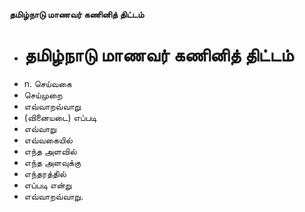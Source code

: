 **தமிழ்நாடு மாணவர் கணினித் திட்டம்**
- # தமிழ்நாடு மாணவர் கணினித் திட்டம்
- n. செய்வகை
- செய்முறை
- எவ்வாறவ்வாறு
- (வினையடை) எப்படி
- எவ்வாறு
- எவ்வகையில்
- எந்த அளவில்
- எந்த அளவுக்கு
- எந்தரத்தில்
- எப்படி என்று
- எவ்வாறவ்வாறு.

